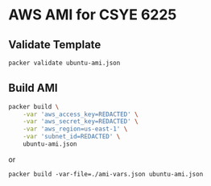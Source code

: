 # AWS AMI for CSYE 6225

## Validate Template

```sh
packer validate ubuntu-ami.json
```

## Build AMI

```sh
packer build \
    -var 'aws_access_key=REDACTED' \
    -var 'aws_secret_key=REDACTED' \
    -var 'aws_region=us-east-1' \
    -var 'subnet_id=REDACTED' \
    ubuntu-ami.json
```

or 

```
packer build -var-file=./ami-vars.json ubuntu-ami.json
```
